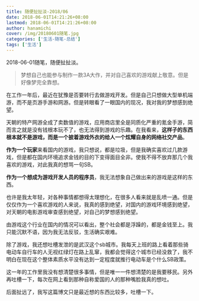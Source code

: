 ```yaml
---
title: 随便扯扯淡-2018/06
date: 2018-06-01T14:21:26+08:00
lastmod: 2018-06-01T14:21:26+08:00
author: hanamichi
cover: /img/20180601随笔.jpg
categories: ['生活-随笔-总结']
tags: ['生活']
---
```


2018-06-01随笔，随便扯扯淡。

<!--more-->

> 梦想自己也能参与制作一款3A大作，并对自己喜欢的游戏献上敬意。但是好像梦完全靠想。

在工作一年后，最近在犹豫是否要转行去做游戏开发。但是自己只想做大型单机端游，而不是页游手游和网游。但是转眼看了一眼国内的现况，我对我的梦想感到绝望。

天朝的特产网游全成了卖数值的游戏，应用商店里全是同质化严重的氪金手游，简而言之就是没有钱根本玩不了，也无法得到游戏的乐趣。在我看来，**这样子的东西根本就不是游戏，而是一个披着游戏外衣的给人一个炫耀自身的网络社交产品**。

**作为一个玩家**来看国内的游戏，我只想说，都是垃圾，但是我确实喜欢过几款游戏，但是都在国内环境追求金钱的目的下变得面目全非。使我不得不放弃那几个我喜欢的游戏，对此我真的想骂一句SB。

**作为一个想成为游戏开发人员的程序员**，我无法想象自己做出来的游戏是这样的东西。

也许是我太年轻，对各种事情都想得太理想化，在很多人看来就是乱喷一通。但是仅仅作为一个喜欢游戏的人来说，我真的感到绝望，对国内的游戏环境感到绝望，对天朝的电影游戏审查感到绝望，对自己的梦想感到绝望。

由游戏这个行业在国内的情况可以看出，整个社会都是浮躁的，都是金钱至上。我只能沉默不语，因为我无法反驳，生活确实艰难。

除了游戏，我还想吐槽发泄的是武汉这个sb城市。我每天上班的路上看着那些骑电动车自行车的人无视红绿灯在路上乱窜，我都会觉得这个城市已经没救了，我不明白在现在这个整体素质水平没有达到一定程度就推行电动车是个什么SB政策。

这一年的工作里我没有想清楚很多事情，但是唯一一件想清楚的是我要移民。另外再吐槽一下，每次在网上看到那种自称爱国的人的那种嘴脸我真的想吐。

后面扯远了，我写这篇博文只是最近想的东西比较多，吐槽一下。
